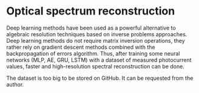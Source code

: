 # Optical spectrum reconstruction

Deep learning methods have been used as a powerful alternative to algebraic resolution techniques based on inverse problems approaches. Deep learning methods do not require matrix inversion operations, they rather rely on gradient descent methods combined with the backpropagation of errors algorithm. Thus, after training some neural networks (MLP, AE, GRU, LSTM) with a dataset of measured photocurrent values, faster and high-resolution spectral reconstruction can be done.

The dataset is too big to be stored on GitHub. It can be requested from the author.

